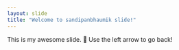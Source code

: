 ```yaml
---
layout: slide
title: "Welcome to sandipanbhaumik slide!"
---
```

This is my awesome slide. :tada:
Use the left arrow to go back!
